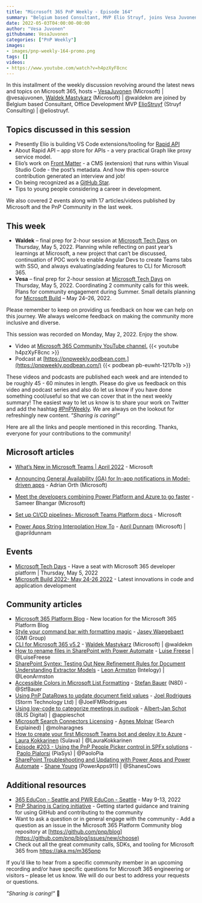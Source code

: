 ```yaml
---
title: "Microsoft 365 PnP Weekly - Episode 164"
summary: "Belgium based Consultant, MVP Elio Struyf, joins Vesa Juvonen and Waldek Mastykarz to discuss Elio’s work building VS Code extensions/tooling for Rapid API, his open-source Front Matter extension, recognition as a GitHub Star, and 17 articles/videos from Microsoft and Community."
date: 2022-05-03T04:00:00-00:00
author: "Vesa Juvonen"
githubname: VesaJuvonen
categories: ["PnP Weekly"]
images:
- images/pnp-weekly-164-promo.png
tags: []
videos:
- https://www.youtube.com/watch?v=h4pzXyF8cnc
---
```


In this installment of the weekly discussion revolving around the latest news and topics on Microsoft 365, hosts – [VesaJuvonen](http://twitter.com/vesajuvonen) (Microsoft) \| @vesajuvonen, [Waldek Mastykarz](http://twitter.com/waldekm) (Microsoft) \| @waldekm are joined by Belgium based Consultant, Office Development MVP [ElioStruyf](https://twitter.com/eliostruyf) (Struyf Consulting) \| @eliostruyf.

## Topics discussed in this session

* Presently Elio is building VS Code extensions/tooling for [Rapid API](https://rapidapi.com/)
* About Rapid API – app store for APIs - a very practical Graph like proxy service model.
* Elio’s work on [Front Matter](https://www.eliostruyf.com/features-benefits-front-matter-cms/) - a CMS (extension) that runs within Visual Studio Code - the post’s metadata. And how this open-source contribution generated an interview and job!
* On being recognized as a [GitHub Star](https://stars.github.com/).
* Tips to young people considering a career in development.

We also covered 2 events along with 17 articles/videos published by Microsoft and the PnP Community in the last week.  

## This week

* **Waldek** – final prep for 2-hour session at [Microsoft Tech Days](https://aka.ms/techdays/m365) on Thursday, May 5, 2022. Planning while reflecting on past year’s learnings at Microsoft, a new project that can’t be discussed, continuation of POC work to enable Angular Devs to create Teams tabs with SSO, and always evaluating/adding features to CLI for Microsoft 365.
* **Vesa** – final prep for 2-hour session at [Microsoft Tech Days](https://aka.ms/techdays/m365) on Thursday, May 5, 2022. Coordinating 2 community calls for this week. Plans for community engagement during Summer. Small details planning for [Microsoft Build](https://mybuild.microsoft.com/) – May 24–26, 2022.

Please remember to keep on providing us feedback on how we can help on this journey. We always welcome feedback on making the community more inclusive and diverse.

This session was recorded on Monday, May 2, 2022. Enjoy the show.  

*   Video at [Microsoft 365 Community YouTube channel.](https://aka.ms/m365pnp-videos)
    {{< youtube h4pzXyF8cnc >}}
*   Podcast at [https://pnpweekly.podbean.com.](https://pnpweekly.podbean.com/) 
    {{< podbean pb-euwht-1217b1b >}}

These videos and podcasts are published each week and are intended to be roughly 45 - 60 minutes in length.  Please do give us feedback on this video and podcast series and also do let us know if you have done something cool/useful so that we can cover that in the next weekly summary! The easiest way to let us know is to share your work on Twitter and add the hashtag [#PnPWeekly](https://twitter.com/search?q=%23pnpweekly). We are always on the lookout for refreshingly new content. “_Sharing is caring!”_ 

Here are all the links and people mentioned in this recording. Thanks, everyone for your contributions to the community!

## Microsoft articles

* [What’s New in Microsoft Teams | April 2022](https://techcommunity.microsoft.com/t5/microsoft-teams-blog/what-s-new-in-microsoft-teams-april-2022/ba-p/3297881#power) - Microsoft

* [Announcing General Availability (GA) for In-app notifications in Model-driven apps](https://powerapps.microsoft.com/blog/announcing-general-availability-ga-for-in-app-notifications-in-model-driven-apps/) - Adrian Orth (Microsoft)
* [Meet the developers combining Power Platform and Azure to go faster](https://powerapps.microsoft.com/blog/meet-the-developers-combining-power-platform-and-azure-to-go-faster/) - Sameer Bhangar (Microsoft)
* [Set up CI/CD pipelines- Microsoft Teams Platform docs](https://docs.microsoft.com/microsoftteams/platform/toolkit/use-cicd-template?referrer=whats.new.rssfeed) - Microsoft
* [Power Apps String Interpolation How To](https://www.youtube.com/watch?v=33aiMrmelOI) - [April Dunnam](https://twitter.com/aprildunnam) (Microsoft) | @aprildunnam


## Events

* [Microsoft Tech Days](https://devblogs.microsoft.com/microsoft365dev/get-inspired-with-microsoft-365-apps-at-microsoft-tech-days/) - Have a seat with Microsoft 365 developer platform | Thursday, May 5, 2022
* [Microsoft Build 2022- May 24-26 2022](https://mybuild.microsoft.com) - Latest innovations in code and application development


## Community articles

* [Microsoft 365 Platform Blog](https://pnp.github.io/blog/) - New location for the Microsoft 365 Platform Blog
* [Style your command bar with formatting magic](https://pnp.github.io/blog/post/style-command-bar-with-formatting-magic/) - [Jasey Waegebaert](https://github.com/jwaegebaert/) (GMI Group)
* [CLI for Microsoft 365 v5.2](https://pnp.github.io/blog/cli-for-microsoft-365/cli-for-microsoft-365-v5-2/) - [Waldek Mastykarz](https://twitter.com/waldekm) (Microsoft) | @waldekm
* [How to rename files in SharePoint with Power Automate](https://pnp.github.io/blog/post/how-to-rename-files-in-sharepoint-with-power-automate/) - [Luise Freese](https://twitter.com/LuiseFreese) | @LuiseFreese
* [SharePoint Syntex: Testing Out New Refinement Rules for Document Understanding Extractor Models](https://www.leonarmston.com/2022/04/sharepoint-syntex-testing-out-new-refinement-rules-for-document-understanding-extractor-models/) - [Leon Armston](https://twitter.com/LeonArmston) (Intelogy) | @LeonArmston
* [Accessible Colors in Microsoft List Formatting](https://n8d.at/accessible-colors-in-microsoft-list-formatting) - [Stefan Bauer](https://twitter.com/StfBauer) (N8D) - @StfBauer
* [Using PnP DataRows to update document field values](https://www.m365-dev.com/2022/04/27/using-pnp-datarows-to-update-document-field-values/) - [Joel Rodrigues](https://twitter.com/JoelFMRodrigues) (Storm Technology Ltd) | @JoelFMRodrigues
* [Using low-code to categorize meetings in outlook](https://www.cloudappie.nl/lowcode-categorize-meetings-outlook/) - [Albert-Jan Schot](https://twitter.com/appieschot) (BLIS Digital) | @appieschot
* [Microsoft Search Connectors Licensing](https://searchexplained.com/microsoft-search-connectors-licensing/) - [Agnes Molnar](https://twitter.com/molnaragnes) (Search Explained) | @molnaragnes
* [How to create your first Microsoft Teams bot and deploy it to Azure](https://laurakokkarinen.com/how-to-create-your-first-teams-bot-and-deploy-it-to-azure/) - [Laura Kokkarinen](https://twitter.com/LauraKokkarinen) (Sulava) | @LauraKokkarinen
* [Episode #203 - Using the PnP People Picker control in SPFx solutions](https://www.youtube.com/watch?v=fFCw4u9ywXc) - [Paolo Pialorsi](https://twitter.com/PaoloPia) (PiaSys) | @PaoloPia
* [SharePoint Troubleshooting and Updating with Power Apps and Power Automate](https://www.youtube.com/watch?v=Yx2mQQZ6z6E) - [Shane Young](https://twitter.com/ShanesCows) (PowerApps911) | @ShanesCows


## Additional resources

* [365 EduCon - Seattle and PWR EduCon - Seattle](https://techcommunity.microsoft.com/t5/microsoft-sharepoint-blog/two-conferences-in-one-365-educon-amp-pwr-educon-seattle-wa/ba-p/3285243) - May 9-13, 2022
* [PnP Sharing is Caring initiative](https://aka.ms/sharing-is-caring) - Getting started guidance and training for using GitHub and contributing to the community
* Want to ask a question or in general engage with the community - Add a question as an issue in the Microsoft 365 Platform Community blog repository at [https://github.com/pnp/blog](https://github.com/pnp/blog/issues/new/choose)
* Check out all the great community calls, SDKs, and tooling for Microsoft 365 from <https://aka.ms/m365pnp>

If you’d like to hear from a specific community member in an upcoming recording and/or have specific questions for Microsoft 365 engineering or visitors – please let us know. We will do our best to address your requests or questions.

_"Sharing is caring!"_ 🧡
